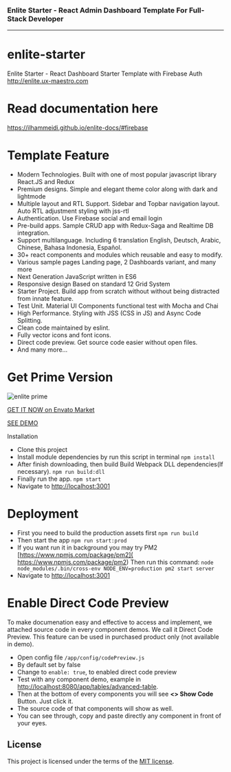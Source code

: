 ### Enlite Starter - React Admin Dashboard Template For Full-Stack Developer
----------

# enlite-starter
Enlite Starter - React Dashboard Starter Template with Firebase Auth http://enlite.ux-maestro.com

# Read documentation here
https://ilhammeidi.github.io/enlite-docs/#firebase

# Template Feature
-   Modern Technologies. Built with one of most popular javascript library React.JS and Redux
-   Premium designs. Simple and elegant theme color along with dark and lightmode
-   Multiple layout and RTL Support. Sidebar and Topbar navigation layout. Auto RTL adjustment styling with jss-rtl
-   Authentication. Use Firebase social and email login
-   Pre-build apps. Sample CRUD app with Redux-Saga and Realtime DB integration.
-   Support multilanguage. Including 6 translation English, Deutsch, Arabic, Chinese, Bahasa Indonesia, Español.
-   30+ react components and modules which reusable and easy to modify.
-   Various sample pages Landing page, 2 Dashboards variant, and many more
-   Next Generation JavaScript written in ES6
-   Responsive design Based on standard 12 Grid System
-   Starter Project. Build app from scratch without without being distracted from innate feature.
-   Test Unit. Material UI Components functional test with Mocha and Chai
-   High Performance. Styling with JSS (CSS in JS) and Async Code Splitting.
-   Clean code maintained by eslint.
-   Fully vector icons and font icons.
-   Direct code preview. Get source code easier without open files.
-   And many more…

# Get Prime Version
![enlite prime](https://s3.envato.com/files/271288733/01_preview.jpg)

[GET IT NOW on Envato Market](https://themeforest.net/item/enlite-prime-reactjs-fullstack-website-template/23803960)

[SEE DEMO](http://enlite.ux-maestro.com)

 Installation

 - Clone this project
 - Install module dependencies by run this script in terminal
    `npm install`
 - After finish downloading, then build Build Webpack DLL dependencies(If necessary).
	 `npm run build:dll`
 - Finally run the app.
	 `npm start`
 - Navigate to  [http://localhost:3001](http://localhost:3001)

# Deployment

 - First you need to build the production assets first
    `npm run build`
 - Then start the app
    `npm run start:prod`
 - If you want run it in background you may try PM2 [https://www.npmjs.com/package/pm2]( https://www.npmjs.com/package/pm2) Then run this command:
    `node node_modules/.bin/cross-env NODE_ENV=production pm2 start server`
 - Navigate to  [http://localhost:3001](http://localhost:3001)

# Enable Direct Code Preview
To make documenation easy and effective to access and implement, we attached source code in every component demos. We call it Direct Code Preview. This feature can be used in purchased product only (not available in demo).

 - Open config file  `/app/config/codePreview.js`
 - By default set by false
 - Change to  `enable: true`, to enabled direct code preview
 -   Test with any component demo, example in  [http://localhost:8080/app/tables/advanced-table](http://localhost:8080/app/tables/advanced-table).
-   Then at the bottom of every components you will see  **<> Show Code**  Button. Just click it.
-   The source code of that components will show as well.
-   You can see through, copy and paste directly any component in front of your eyes.

## License
This project is licensed under the terms of the [MIT license](https://github.com/ilhammeidi/boss-lite/blob/master/LICENSE.txt).